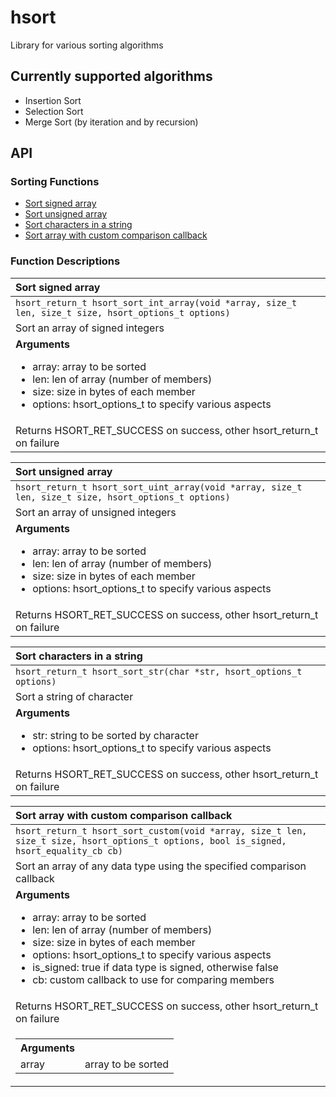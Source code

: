 # hsort
Library for various sorting algorithms

## Currently supported algorithms
* Insertion Sort
* Selection Sort
* Merge Sort (by iteration and by recursion)

## API

### Sorting Functions
* [Sort signed array](#sort_signed_array)
* [Sort unsigned array](#sort_unsigned_array)
* [Sort characters in a string](#sort_characters_in_a_string)
* [Sort array with custom comparison callback](#sort_array_with_custom_comparison_callback)

### Function Descriptions

|  <a name=sort_signed_array></a>Sort signed array
| :------------------------------------------------------------------------------------------------------------------ |
| `hsort_return_t hsort_sort_int_array(void *array, size_t len, size_t size, hsort_options_t options)`
| Sort an array of signed integers
| **Arguments**<br/><ul><li>array: array to be sorted</li><li>len: len of array (number of members)</li><li>size: size in bytes of each member</li><li>options: hsort_options_t to specify various aspects</li></ul>
| Returns HSORT_RET_SUCCESS on success, other hsort_return_t on failure


|  <a name=sort_unsigned_array></a>Sort unsigned array
| :------------------------------------------------------------------------------------------------------------------ |
| `hsort_return_t hsort_sort_uint_array(void *array, size_t len, size_t size, hsort_options_t options)`
| Sort an array of unsigned integers
| **Arguments**<ul><li>array: array to be sorted</li><li>len: len of array (number of members)</li><li>size: size in bytes of each member</li><li>options: hsort_options_t to specify various aspects</li></ul>
| Returns HSORT_RET_SUCCESS on success, other hsort_return_t on failure

|  <a name=sort_characters_in_a_string></a>Sort characters in a string
| :------------------------------------------------------------------------------------------------------------------ |
| `hsort_return_t hsort_sort_str(char *str, hsort_options_t options)`
| Sort a string of character
| **Arguments**<ul><li> str: string to be sorted by character</li><li>options: hsort_options_t to specify various aspects</li></ul>
| Returns HSORT_RET_SUCCESS on success, other hsort_return_t on failure

|  <a name=sort_array_with_custom_comparison_callback></a>Sort array with custom comparison callback
| :------------------------------------------------------------------------------------------------------------------ |
| `hsort_return_t hsort_sort_custom(void *array, size_t len, size_t size, hsort_options_t options, bool is_signed, hsort_equality_cb cb)`
| Sort an array of any data type using the specified comparison callback
| **Arguments**<ul><li>array: array to be sorted</li><li>len: len of array (number of members)</li><li>size: size in bytes of each member</li><li>options: hsort_options_t to specify various aspects</li><li>is_signed: true if data type is signed, otherwise false</li><li>cb: custom callback to use for comparing members</li></ul>
| Returns HSORT_RET_SUCCESS on success, other hsort_return_t on failure
| <table><tbody><tr><th>Arguments</th></tr><td>array</td><td>array to be sorted</td></tbody></table>
